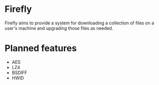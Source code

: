 # Firefly

Firefly aims to provide a system for downloading a collection of files on a user's machine and upgrading those files as needed.


# Planned features

- AES
- LZ4
- BSDIFF
- HWID
